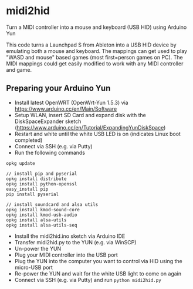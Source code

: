 # midi2hid
Turn a MIDI controller into a mouse and keyboard (USB HID) using Arduino Yun

This code turns a Launchpad S from Ableton into a USB HID device by emulating both a mouse and keyboard. The mappings can get used to play "WASD and mouse" based games (most first=person games on PC). The MIDI mappings could get easily modified to work with any MIDI controller and game.

## Preparing your Arduino Yun
- Install latest OpenWRT (OpenWrt-Yun 1.5.3) via https://www.arduino.cc/en/Main/Software
- Setup WLAN, insert SD Card and expand disk with the DiskSpaceExpander sketch (https://www.arduino.cc/en/Tutorial/ExpandingYunDiskSpace)
- Restart and white until the white USB LED is on (indicates Linux boot completed)
- Connect via SSH (e.g. via Putty)
- Run the following commands
```
opkg update

// install pip and pyserial
opkg install distribute  
opkg install python-openssl  
easy_install pip 
pip install pyserial

// install soundcard and alsa utils
opkg install kmod-sound-core
opkg install kmod-usb-audio
opkg install alsa-utils
opkg install alsa-utils-seq
```

- Install the midi2hid.ino sketch via Arduino IDE 
- Transfer midi2hid.py to the YUN (e.g. via WinSCP)
- Un-power the YUN
- Plug your MIDI controller into the USB port
- Plug the YUN into the computer you want to control via HID using the micro-USB port
- Re-power the YUN and wait for the white USB light to come on again
- Connect via SSH (e.g. via Putty) and run ``` python midi2hid.py ```



